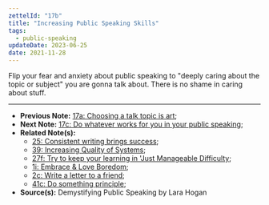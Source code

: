 ```yaml
---
zettelId: "17b"
title: "Increasing Public Speaking Skills"
tags:
  - public-speaking
updateDate: 2023-06-25
date: 2021-11-28
---
```


Flip your fear and anxiety about public speaking to "deeply caring about the topic or subject" you are gonna talk about. There is no shame in caring about stuff.

---

- **Previous Note:** [17a: Choosing a talk topic is art](/notes/17a/);
- **Next Note:** [17c: Do whatever works for you in your public speaking](/notes/17c/);
- **Related Note(s):**
  - [25: Consistent writing brings success](/notes/25/);
  - [39: Increasing Quality of Systems](/notes/39/);
  - [27f: Try to keep your learning in 'Just Manageable Difficulty](/notes/27f/);
  - [1i: Embrace & Love Boredom](/notes/1i/);
  - [2c: Write a letter to a friend](/notes/2c/);
  - [41c: Do something principle](/notes/41c/);
- **Source(s):** Demystifying Public Speaking by Lara Hogan
